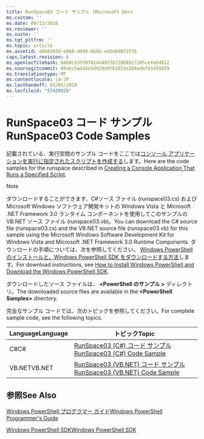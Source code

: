 ```yaml
---
title: RunSpace03 コード サンプル |Microsoft Docs
ms.custom: ''
ms.date: 09/13/2016
ms.reviewer: ''
ms.suite: ''
ms.tgt_pltfrm: ''
ms.topic: article
ms.assetid: a6b8303d-e868-4dd0-bbbb-ed2e6d8f2f76
caps.latest.revision: 6
ms.openlocfilehash: 6060c535f07814e4977b72068927205cefe6d012
ms.sourcegitcommit: 69abc5ad16e5dd29ddfb1853e266a4bfd1d59d59
ms.translationtype: MT
ms.contentlocale: ja-JP
ms.lasthandoff: 03/05/2019
ms.locfileid: "57429926"
---
```

# <a name="runspace03-code-samples"></a><span data-ttu-id="96ed9-102">RunSpace03 コード サンプル</span><span class="sxs-lookup"><span data-stu-id="96ed9-102">RunSpace03 Code Samples</span></span>

<span data-ttu-id="96ed9-103">記載されている、実行空間のサンプル コードをここでは[コンソール アプリケーションを実行に指定されたスクリプトを作成する](http://msdn.microsoft.com/en-us/a93e6006-36db-4bcc-b9da-c5bebf4ffd68)します。</span><span class="sxs-lookup"><span data-stu-id="96ed9-103">Here are the code samples for the runspace described in [Creating a Console Application That Runs a Specified Script](http://msdn.microsoft.com/en-us/a93e6006-36db-4bcc-b9da-c5bebf4ffd68).</span></span>

> [!NOTE]
> <span data-ttu-id="96ed9-104">ダウンロードすることができます、C#ソース ファイル (runspace03.cs) および Microsoft Windows ソフトウェア開発キットの Windows Vista と Microsoft .NET Framework 3.0 ランタイム コンポーネントを使用してこのサンプルの VB.NET ソース ファイル (runspace03.vb)。</span><span class="sxs-lookup"><span data-stu-id="96ed9-104">You can download the C# source file (runspace03.cs) and the VB.NET source file (runspace03.vb) for this sample using the Microsoft Windows Software Development Kit for Windows Vista and Microsoft .NET Framework 3.0 Runtime Components.</span></span> <span data-ttu-id="96ed9-105">ダウンロードの手順については、次を参照してください。 [Windows PowerShell のインストールと、Windows PowerShell SDK をダウンロードする方法](/powershell/developer/installing-the-windows-powershell-sdk)します。</span><span class="sxs-lookup"><span data-stu-id="96ed9-105">For download instructions, see [How to Install Windows PowerShell and Download the Windows PowerShell SDK](/powershell/developer/installing-the-windows-powershell-sdk).</span></span>
>
> <span data-ttu-id="96ed9-106">ダウンロードしたソース ファイルは、  **\<PowerShell のサンプル >** ディレクトリ。</span><span class="sxs-lookup"><span data-stu-id="96ed9-106">The downloaded source files are available in the **\<PowerShell Samples>** directory.</span></span>

<span data-ttu-id="96ed9-107">完全なサンプル コードでは、次のトピックを参照してください。</span><span class="sxs-lookup"><span data-stu-id="96ed9-107">For complete sample code, see the following topics.</span></span>

|<span data-ttu-id="96ed9-108">Language</span><span class="sxs-lookup"><span data-stu-id="96ed9-108">Language</span></span>|<span data-ttu-id="96ed9-109">トピック</span><span class="sxs-lookup"><span data-stu-id="96ed9-109">Topic</span></span>|
|--------------|-----------|
|<span data-ttu-id="96ed9-110">C#</span><span class="sxs-lookup"><span data-stu-id="96ed9-110">C#</span></span>|[<span data-ttu-id="96ed9-111">RunSpace03 (C#) コード サンプル</span><span class="sxs-lookup"><span data-stu-id="96ed9-111">RunSpace03 (C#) Code Sample</span></span>](./runspace03-csharp-code-sample.md)|
|<span data-ttu-id="96ed9-112">VB.NET</span><span class="sxs-lookup"><span data-stu-id="96ed9-112">VB.NET</span></span>|[<span data-ttu-id="96ed9-113">RunSpace03 (VB.NET) コード サンプル</span><span class="sxs-lookup"><span data-stu-id="96ed9-113">RunSpace03 (VB.NET) Code Sample</span></span>](./runspace03-vb-net-code-sample.md)|

## <a name="see-also"></a><span data-ttu-id="96ed9-114">参照</span><span class="sxs-lookup"><span data-stu-id="96ed9-114">See Also</span></span>

[<span data-ttu-id="96ed9-115">Windows PowerShell プログラマー ガイド</span><span class="sxs-lookup"><span data-stu-id="96ed9-115">Windows PowerShell Programmer's Guide</span></span>](./windows-powershell-programmer-s-guide.md)

[<span data-ttu-id="96ed9-116">Windows PowerShell SDK</span><span class="sxs-lookup"><span data-stu-id="96ed9-116">Windows PowerShell SDK</span></span>](../windows-powershell-reference.md)